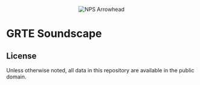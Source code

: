 <p align="center">
  <img src="http://www.nps.gov/npmap/img/nps-arrowhead-medium.png" alt="NPS Arrowhead">
</p>

# GRTE Soundscape 
## License

Unless otherwise noted, all data in this repository are available in the public domain.

